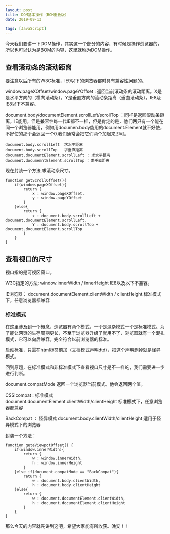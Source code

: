 ```yaml
---
layout: post
title: DOM基本操作（BOM重叠版）
date: 2019-09-13

tags: [JavaScript]
---
```


今天我们要讲一下DOM操作，其实这一个部分的内容，有时候是操作浏览器的，所以也可以认为是BOM的内容，这里就称为DOM操作。 

## 查看滚动条的滚动距离

要注意以后所有的W3C标准，IE9以下的浏览器都时具有兼容性问题的。

window.pageXOffset/window.pageYOffset : 返回当前滚动条的滚动距离。X是是水平方向的（横向滚动条），Y是垂直方向的滚动条距离（垂直滚动条）。IE8及IE8以下不兼容。

document.body/documentElement.scrollLeft/scrollTop ：同样是返回滚动条距离，IE能用，但是兼容性每一代IE都不一样，但是肯定的是，他们两只有一个能在同一个浏览器能用，例如用documen.body能用的document.Element就不好使，不好使的那个会返回一个0.我们通常会把它们两个加起来即可。
	
	document.body.scrollLeft  求水平距离
	document.body.scrollTop   求垂直距离
	document.documentElement.scrollLeft : 求水平距离
	document.documemntElement.scrollTop ：求垂直距离 

现在封装一个方法,求滚动条尺寸。

	function getScrollOffset(){
		if(window.pageXOffset){
			return { 
				x : window.pageXOffset,
				y : window.pageYOffset
			}
		}else{
			return {
				x : document.body.scrollLeft + document.documentElement.scrollLeft,
				Y : document.body.scrollTop + document.documentElement.scrollTop
			}
		}
	}

## 查看视口的尺寸

视口指的是可视区窗口。

W3C指定的方法: window.innerWidth / innerHeight IE8以及以下不兼容。

IE浏览器： document.documentElement.clientWidth / clientHeight.标准模式下，任意浏览器都兼容

### 标准模式 

在这里涉及到一个概念，浏览器有两个模式，一个是混杂模式一个是标准模式。为了能让网页的生存周期更长，不至于浏览器升级了就用不了，浏览器就有一个混扎模式，它可以向后兼容，完全符合以前浏览器的标准。 

启动标准，只需在html标签前加<!DOCTYPE html>（文档模式声明dtd），把这个声明删掉就是怪异模式。

回到原题，在标准模式和非标准模式下查看视口尺寸是不一样的，我们需要进一步进行判断。

document.compatMode 返回一个浏览器当前模式。他会返回两个值。

CSS!compat : 标准模式	document.documentElement.clientWidth/clientHeight 标准模式下，任意浏览器都兼容

BackCompat ： 怪异模式	document.body.clientWidth/clientHeight  适用于怪异模式下的浏览器

封装一个方法：
	
	function geteViewpotOffset() {
		if(window.innerWidth){
			return { 
				w : window.innerWidth,
				h : window.innerHeight
			}
		}else if(document.compatMode == "BackCompat"){
			return {
				w : document.body.clientWidth,
				h : document.body.clientHeight
		}else{
			return {
				w : document.documentElement.clientWidth,
				h : document.documentElement.clientHeight
			}
		{
	}


那么今天的内容就先讲到这吧，希望大家能有所收获。晚安！！
